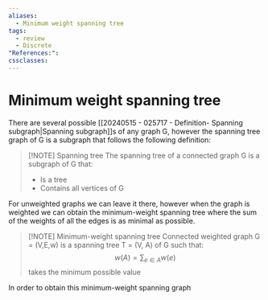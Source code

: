 ```yaml
---
aliases:
  - Minimum weight spanning tree
tags:
  - review
  - Discrete
"References:": 
cssclasses:
---
```

# Minimum weight spanning tree
There are several possible [[20240515 - 025717 - Definition- Spanning subgraph|Spanning subgraph]]s of any graph G, however the spanning tree graph of G is a subgraph that follows the following definition: 

> [!NOTE] Spanning tree
> The spanning tree of a connected graph G is a subgraph of G that: 
> + Is a tree
> + Contains all vertices of G

For unweighted graphs we can leave it there, however when the graph is weighted we can obtain the minimum-weight spanning tree where the sum of the weights of all the edges is as minimal as possible. 

> [!NOTE] Minimum-weight spanning tree
> Connected weighted graph G = (V,E,w) is a spanning tree T = (V, A) of G such that: 
> $$
> w(A) = \sum_{e\in A} w(e)
> $$
> takes the minimum possible value

In order to obtain this minimum-weight spanning graph 